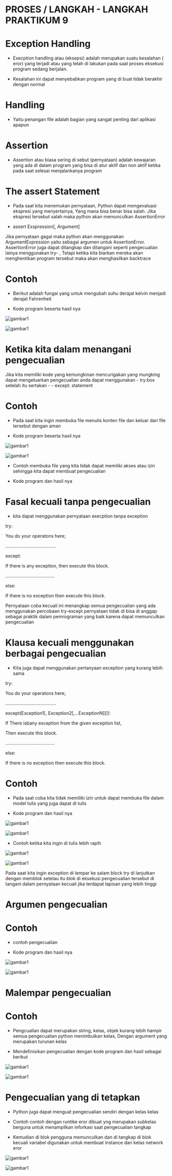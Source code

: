 # PROSES / LANGKAH - LANGKAH PRAKTIKUM 9

# Exception Handling 
- Execption handling atau (eksepsi) adalah merupakan suatu kesalahan ( eror) yang terjadi atau yang telah di lakukan pada saat proses eksekusi program sedang berjalan.

- Kesalahan ini dapat menyebabkan program
 yang di buat tidak berakhir dengan normal

# Handling

- Yaitu penangan file adalah bagian yang sangat penting dari aplikasi apapun

# Assertion
- Assertion atau biasa sering di sebut (pernyataan) adalah kewajaran yang ada di dalam program yang bisa di atur aktif dan non aktif ketika pada saat selesai menjalankanya program

# The assert Statement

- Pada saat kita menemukan pernyataan, Python dapat mengevaluasi ekspresi yang menyertainya, Yang mana bisa benar bisa salah. Jika ekspresi tersebut salah maka python akan memunculkan AssertionError

- assert Exspression[, Argument]

Jika pernyataan gagal maka python akan menggunakan ArgumentExpression yaitu sebagai argumen untuk AssertionError. AssertionError juga dapat ditangkap dan ditangani seperti pengecualian lainya menggunakan try- , Tetapi ketika kita biarkan mereka akan menghentikan program tersebut maka akan menghasilkan backtrace

# Contoh

- Berikut adalah fungai yang untuk mengubah suhu derajat kelvin menjadi derajat Fahrenheit

- Kode program beserta hasil nya

![gambar1](gambar/op1.png)

![gambar1](gambar/op2.png)

# Ketika kita dalam menangani pengecualian 

Jika kita memiliki kode yang kemungkinan mencurigakan yang mungking dapat mengeluarkan pengecualian anda dapat menggunakan - try:box setelah itu sertakan - - except: statement

# Contoh

- Pada saat kita ingin membuka file menulis konten file dan keluar dari file tersebut dengan aman

- Kode program beserta hasil nya

![gambar1](gambar/op3.png)

![gambar1](gambar/op4.png)

- Contoh membuka file yang kita tidak dapat memiliki akses atau izin sehingga kita dapat membuat pengecualian

- Kode program dan hasil nya

# Fasal kecuali tanpa pengecualian

- kita dapat menggunakan pernyataan execption tanpa exception 

try:

You do your operatons here;

.......................................

except:

If there is any exception, then execute this block.

......................................

else:

If there is no exception then execute this block.


Pernyataan coba kecuali ini menangkap semua pengecualian yang ada menggunakan percobaan try-except pernyataan tidak di bisa di anggap sebagai praktik dalam pemrograman yang baik karena dapat memunculkan pengecualian 

# Klausa kecuali menggunakan berbagai pengecualian

- Kita juga dapat menggunakan pertanyaan exception yang kurang lebih sama

 try:
 
You do your operatons here;

.......................................

except(Exception1[, Exception2[,...ExceptionN]]]):

If There isbany exception from the given exception list,

Then execute this block.

......................................

else:

If there is no exception then execute this block.

# Contoh

- Pada saat coba kita tidak memiliki izin untuk dapat membuka file dalam model tulis yang juga dapat di tulis 

- Kode program dan hasil nya

![gambar1](gambar/op5.png)

![gambar1](gambar/op6.png)


- Contoh ketika kita ingin di tulis lebih rapih


![gambar1](gambar/op7.png)

![gambar1](gambar/op8.png)

Pada saat kita ingin exception di lempar ke salam block try di lanjutkan dengan memblok setelau itu blok di eksekusi pengecualian tersebut di tangani dalam pernyataan kecuali jika terdapat lapisan yang lebih tinggi

# Argumen pengecualian

# Contoh

- contoh pengecualian

- Kode program dan hasil nya


![gambar1](gambar/op9.png)

![gambar1](gambar/op10.png)

# Malempar pengecualian

# Contoh

- Pengcualian dapat merupakan string, kelas, objek kurang lebih hampir semua pengecualian python menimbulkan kelas, Dengan argument yang merupakan turunan kelas 

- Mendefinisikan pengecualian dengan kode program dan hasil sebagai berikut

![gambar1](gambar/op11.png)

![gambar1](gambar/op12.png)

# Pengecualian yang di tetapkan

- Python juga dapat menguat pengecualian sendiri dengan kelas kelas 

- Contoh contoh dengan runtike eror dibuat yng merupakan subkelas berguna untuk menampilkan inforkasi saat pengecualian tangkap

- Kemudian di blok pengguna memunculkan dan di tangkap di blok kecuali variabel digunakan untuk membuat instance dari kelas network eror

![gambar1](gambar/op13.png)

![gambar1](gambar/op14.png)
